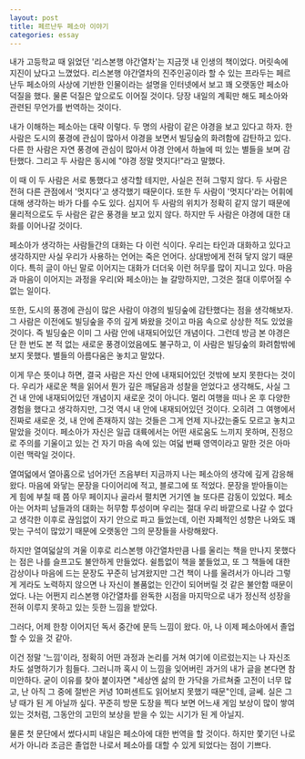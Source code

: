 ```yaml
---
layout: post
title: 페르난두 페소아 이야기
categories: essay
---
```


내가 고등학교 때 읽었던 '리스본행 야간열차'는 지금껏 내 인생의 책이었다. 머릿속에 지진이 났다고 느꼈었다.
리스본행 야간열차의 진주인공이라 할 수 있는 프라두는 페르난두 페소아의 사상에 기반한 인물이라는 설명을 인터넷에서 보고 꽤 오랫동안 페소아 덕질을 했다.
물론 덕질은 앞으로도 이어질 것이다. 당장 내일의 계획만 해도 페소아와 관련된 무언가를 번역하는 것이다.

내가 이해하는 페소아는 대략 이렇다. 두 명의 사람이 같은 야경을 보고 있다고 하자. 한 사람은 도시의 풍경에 관심이 많아서 야경을 보면서 빌딩숲의 화려함에 감탄하고 있다. 다른 한 사람은 자연 풍경에 관심이 많아서 야경 안에서 하늘에 떠 있는 별들을 보며 감탄했다. 그리고 두 사람은 동시에 "야경 정말 멋지다!"라고 말했다.

이 때 이 두 사람은 서로 통했다고 생각할 테지만, 사실은 전혀 그렇지 않다. 두 사람은 전혀 다른 관점에서 '멋지다'고 생각했기 때문이다. 또한 두 사람이 '멋지다'라는 어휘에 대해 생각하는 바가 다를 수도 있다. 심지어 두 사람의 위치가 정확히 같지 않기 때문에 물리적으로도 두 사람은 같은 풍경을 보고 있지 않다. 하지만 두 사람은 야경에 대한 대화를 이어나갈 것이다.

페소아가 생각하는 사람들간의 대화는 다 이런 식이다. 우리는 타인과 대화하고 있다고 생각하지만 사실 우리가 사용하는 언어는 죽은 언어다. 상대방에게 전혀 닿지 않기 때문이다. 특히 글이 아닌 말로 이어지는 대화가 더더욱 이런 허무를 많이 지니고 있다. 마음과 마음이 이어지는 과정을 우리(와 페소아)는 늘 갈망하지만, 그것은 절대 이루어질 수 없는 일이다.

또한, 도시의 풍경에 관심이 많은 사람이 야경의 빌딩숲에 감탄했다는 점을 생각해보자. 그 사람은 이전에도 빌딩숲을 주의 깊게 봐왔을 것이고 마음 속으로 상상한 적도 있었을 것이다. 즉 빌딩숲은 이미 그 사람 안에 내재되어있던 개념이다. 그런데 방금 본 야경은 단 한 번도 본 적 없는 새로운 풍경이었음에도 불구하고, 이 사람은 빌딩숲의 화려함밖에 보지 못했다. 별들의 아름다움은 놓치고 말았다.

이게 무슨 뜻이냐 하면, 결국 사람은 자신 안에 내재되어있던 것밖에 보지 못한다는 것이다. 우리가 새로운 책을 읽어서 뭔가 깊은 깨달음과 성찰을 얻었다고 생각해도, 사실 그건 내 안에 내재되어있던 개념이지 새로운 것이 아니다. 멀리 여행을 떠나 온 후 다양한 경험을 했다고 생각하지만, 그것 역시 내 안에 내재되어있던 것이다. 오히려 그 여행에서 진짜로 새로운 것, 내 안에 존재하지 않는 것들은 그게 언제 지나갔는줄도 모르고 놓치고 말았을 것이다. 페소아가 자신은 일곱 대륙에서는 어떤 새로움도 느끼지 못하며, 진정으로 주의를 기울이고 있는 건 자기 마음 속에 있는 여덟 번째 영역이라고 말한 것은 아마 이런 맥락일 것이다. 

열여덟에서 열아홉으로 넘어가던 즈음부터 지금까지 나는 페소아의 생각에 깊게 감응해왔다. 마음에 와닿는 문장을 다이어리에 적고, 블로그에 또 적었다. 문장을 받아들이는 게 힘에 부칠 때 쯤 아무 페이지나 골라서 펼치면 거기엔 늘 또다른 감동이 있었다. 페소아는 어차피 남들과의 대화는 허무함 투성이며 우리는 절대 우리 바깥으로 나갈 수 없다고 생각한 이후로 끊임없이 자기 안으로 파고 들었는데, 이런 자폐적인 성향은 나와도 꽤 맞는 구석이 많았기 때문에 오랫동안 그의 문장들을 사랑해왔다.

하지만 열여덟살의 겨울 이후로 리스본행 야간열차만큼 나를 울리는 책을 만나지 못했다는 점은 나를 슬프고도 불안하게 만들었다. 쉴틈없이 책을 붙들었고, 또 그 책들에 대한 감상이나 마음에 드는 문장도 꾸준히 남겨왔지만 그건 책이 나를 울려서가 아니라 그렇게 게라도 노력하지 않으면 나 자신이 볼품없는 인간이 되어버릴 것 같은 불안함 때문이었다. 나는 어쩐지 리스본행 야간열차를 완독한 시점을 마지막으로 내가 정신적 성장을 전혀 이루지 못하고 있는 듯한 느낌을 받았다. 

그러다, 어제 한창 이어지던 독서 중간에 문득 느낌이 왔다. 아, 나 이제 페소아에서 졸업할 수 있을 것 같아.

이건 정말 '느낌'이라, 정확히 어떤 과정과 논리를 거쳐 여기에 이르렀는지는 나 자신조차도 설명하기가 힘들다. 그러니까 혹시 이 느낌을 잊어버린 과거의 내가 글을 본다면 참 미안하다. 굳이 이유를 찾아 붙이자면 "세상엔 삶의 한 가닥을 가르쳐줄 고전이 너무 많고, 난 아직 그 중에 절반은 커녕 10퍼센트도 읽어보지 못했기 때문"인데, 글쎄. 실은 그냥 때가 된 게 아닐까 싶다. 꾸준히 방문 도장을 찍다 보면 어느새 게임 보상이 많이 쌓여있는 것처럼, 그동안의 고민의 보상을 받을 수 있는 시기가 된 게 아닐지.

물론 첫 문단에서 썼다시피 내일은 페소아에 대한 번역을 할 것이다. 하지만 쫓기던 나로서가 아니라 조금은 졸업한 나로서 페소아를 대할 수 있게 되었다는 점이 기쁘다.
